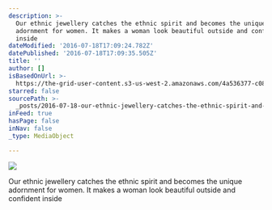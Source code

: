 ```yaml
---
description: >-
  Our ethnic jewellery catches the ethnic spirit and becomes the unique
  adornment for women. It makes a woman look beautiful outside and confident
  inside
dateModified: '2016-07-18T17:09:24.782Z'
datePublished: '2016-07-18T17:09:35.505Z'
title: ''
author: []
isBasedOnUrl: >-
  https://the-grid-user-content.s3-us-west-2.amazonaws.com/4a536377-c085-4264-9f81-a0cdc5f51f94.jpg
starred: false
sourcePath: >-
  _posts/2016-07-18-our-ethnic-jewellery-catches-the-ethnic-spirit-and-becomes-t.md
inFeed: true
hasPage: false
inNav: false
_type: MediaObject

---
```

![](https://the-grid-user-content.s3-us-west-2.amazonaws.com/4a536377-c085-4264-9f81-a0cdc5f51f94.jpg)

Our ethnic jewellery catches the ethnic spirit and becomes the unique adornment for women. It makes a woman look beautiful outside and confident inside